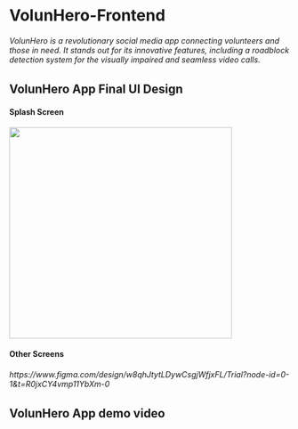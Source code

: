 # VolunHero-Frontend

<h6 align = "left">
 VolunHero is a revolutionary social media app connecting volunteers and those in need. It stands out for its innovative features, including a roadblock detection system for the visually 
 impaired and seamless video calls. 
</h6>

<h2 align = "left">
 VolunHero App Final UI Design
</h2>

<h4 align = "left">
 Splash Screen
</h4>

<img src="https://github.com/user-attachments/assets/1abba399-ac26-46b8-b25f-d86f09a7bf22" width="400" height="380"/>

<h4 align = "left">
 Other Screens
</h4>

<h6 align="left">
  <i>
    https://www.figma.com/design/w8qhJtytLDywCsgjWfjxFL/Trial?node-id=0-1&t=R0jxCY4vmp11YbXm-0
  </i>
</h6> 

<h2 align = "left">
 VolunHero App demo video
</h2>
